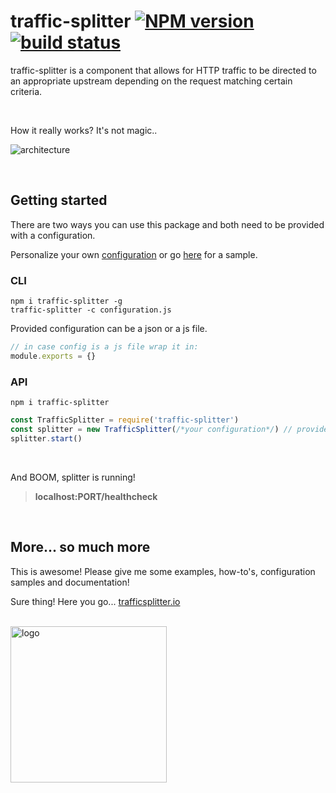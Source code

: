 # traffic-splitter [![NPM version][npm-image]][npm-url] [![build status][travis-image]][travis-url]

traffic-splitter is a component that allows for HTTP traffic to be directed to an appropriate upstream depending on the request matching certain criteria.

<br>

How it really works? It's not magic..

![architecture](http://trafficsplitter.io/images/architecture.png)

<br>

## Getting started
There are two ways you can use this package and both need to be provided with a configuration.

Personalize your own [configuration](http://trafficsplitter.io/#configuration) or go [here](http://trafficsplitter.io/#ready-to-go-configuration) for a sample.

### CLI
```shell
npm i traffic-splitter -g
traffic-splitter -c configuration.js
```

Provided configuration can be a json or a js file.
```javascript
// in case config is a js file wrap it in:
module.exports = {}
```

### API
```shell
npm i traffic-splitter
```

```javascript
const TrafficSplitter = require('traffic-splitter')
const splitter = new TrafficSplitter(/*your configuration*/) // provide a configuration object
splitter.start()
```

<br>

And BOOM, splitter is running!
> **localhost:PORT/healthcheck**

<br>

## More... so much more
This is awesome! Please give me some examples, how-to's, configuration samples and documentation!

Sure thing! Here you go... [trafficsplitter.io](http://trafficsplitter.io)

<br>

<img src="http://trafficsplitter.io/images/logos/png/tf-original.png" alt="logo" width="250" height="250" />

[npm-image]: https://img.shields.io/npm/v/traffic-splitter.svg?style=flat-square
[npm-url]: https://www.npmjs.com/package/traffic-splitter
[travis-image]: https://travis-ci.org/Mindera/traffic-splitter.svg?branch=master
[travis-url]: https://travis-ci.org/Mindera/traffic-splitter
